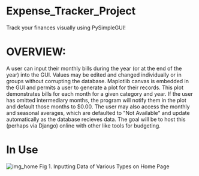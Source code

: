# Expense_Tracker_Project
Track your finances visually using PySimpleGUI!

# OVERVIEW:
A user can input their monthly bills during the year (or at the end of the year) into the GUI. Values may be edited 
and changed individually or in groups without corrupting the database. Maplotlib canvas is embedded in the GUI and
permits a user to generate a plot for their records. This plot demonstrates bills for each month for a given category 
and year. If the user has omitted intermediary months, the program will notify them in the plot and default those
months to $0.00. The user may also access the monthly and seasonal averages, which are defaulted to "Not Available"
and update automatically as the database recieves data. The goal will be to host this (perhaps via Django) online 
with other like tools for budgeting.

# In Use
![img_home](https://user-images.githubusercontent.com/66393007/89121566-c08d4500-d474-11ea-9c38-df79fb5e3789.JPG)
Fig 1. Inputting Data of Various Types on Home Page




